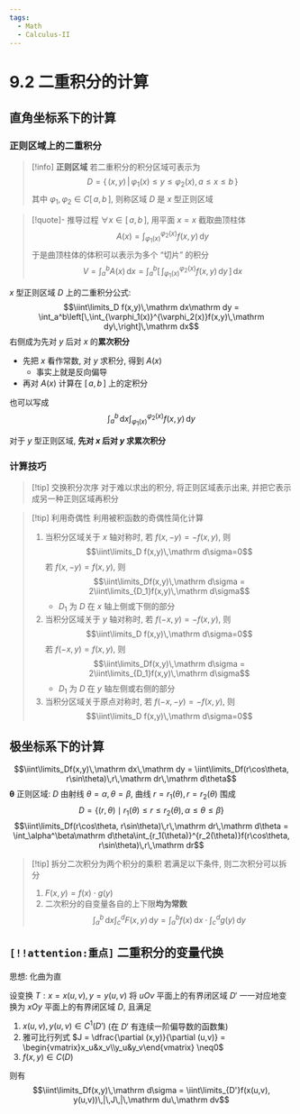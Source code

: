 ```yaml
---
tags:
  - Math
  - Calculus-II
---
```

9.2 二重积分的计算
===
## 直角坐标系下的计算
### 正则区域上的二重积分
> [!info] **正则区域**
> 若二重积分的积分区域可表示为
> $$D = \{\,(x,y)\,|\,\varphi_1(x)\le y\le\varphi_2(x), a\le x\le b\,\}$$
> 其中 $\varphi_1,\varphi_2\in C[\,a,b\,]$, 则称区域 $D$ 是 $x$ 型正则区域

> [!quote]- 推导过程
> $\forall x\in[\,a,b\,]$, 用平面 $x = x$ 截取曲顶柱体
> $$A(x) = \int_{\varphi_1(x)}^{\varphi_2(x)}f(x,y)\,\mathrm dy$$
> 于是曲顶柱体的体积可以表示为多个 “切片” 的积分
> $$V = \int_a^bA(x)\,\mathrm dx = \int_a^b\left[\,\int_{\varphi_1(x)}^{\varphi_2(x)}f(x,y)\,\mathrm dy\,\right]\,\mathrm dx$$

$x$ 型正则区域 $D$ 上的二重积分公式:
$$\iint\limits_D f(x,y)\,\mathrm dx\mathrm dy  = \int_a^b\left[\,\int_{\varphi_1(x)}^{\varphi_2(x)}f(x,y)\,\mathrm dy\,\right]\,\mathrm dx$$
右侧成为先对 $y$ 后对 $x$ 的**累次积分**
- 先把 $x$ 看作常数, 对 $y$ 求积分, 得到 $A(x)$
	- 事实上就是反向偏导
- 再对 $A(x)$ 计算在 $[\,a,b\,]$ 上的定积分

也可以写成
$$\int_a^b\,\mathrm dx\int_{\varphi_1(x)}^{\varphi_2(x)}f(x,y)\,\mathrm dy$$

对于 $y$ 型正则区域, **先对 $x$ 后对 $y$ 求累次积分**

### 计算技巧
> [!tip] 交换积分次序
> 对于难以求出的积分, 将正则区域表示出来, 并把它表示成另一种正则区域再积分

> [!tip] 利用奇偶性
> 利用被积函数的奇偶性简化计算
> 1. 当积分区域关于 $x$ 轴对称时, 
>    若 $f(x,-y) = -f(x,y)$, 则
>    $$\iint\limits_D f(x,y)\,\mathrm d\sigma=0$$
>    若 $f(x,-y) = f(x,y)$, 则
>    $$\iint\limits_Df(x,y)\,\mathrm d\sigma = 2\iint\limits_{D_1}f(x,y)\,\mathrm d\sigma$$
>    - $D_1$ 为 $D$ 在 $x$ 轴上侧或下侧的部分
>2. 当积分区域关于 $y$ 轴对称时, 
>    若 $f(-x,y) = -f(x,y)$, 则
>    $$\iint\limits_D f(x,y)\,\mathrm d\sigma=0$$
>    若 $f(-x,y) = f(x,y)$, 则
>    $$\iint\limits_Df(x,y)\,\mathrm d\sigma = 2\iint\limits_{D_1}f(x,y)\,\mathrm d\sigma$$
>    - $D_1$ 为 $D$ 在 $y$ 轴左侧或右侧的部分
>3. 当积分区域关于原点对称时, 
>    若 $f(-x,-y) = -f(x,y)$, 则
>    $$\iint\limits_D f(x,y)\,\mathrm d\sigma=0$$

## 极坐标系下的计算
$$\iint\limits_Df(x,y)\,\mathrm dx\,\mathrm dy = \iint\limits_Df(r\cos\theta, r\sin\theta)\,r\,\mathrm dr\,\mathrm d\theta$$
$\boldsymbol\theta$ 正则区域: $D$ 由射线 $\theta=\alpha,\theta = \beta$, 曲线 $r=r_1(\theta),  r=r_2(\theta)$ 围成
$$D = \{ (r,\theta) \mid r_1(\theta)\le r\le r_2(\theta), \alpha \le \theta \le \beta \}$$
$$\iint\limits_Df(r\cos\theta, r\sin\theta)\,r\,\mathrm dr\,\mathrm d\theta = \int_\alpha^\beta\mathrm d\theta\int_{r_1(\theta)}^{r_2(\theta)}f(r\cos\theta, r\sin\theta)\,r\,\mathrm dr$$
> [!tip] 拆分二次积分为两个积分的乘积
> 若满足以下条件, 则二次积分可以拆分
> 1. $F(x,y) = f(x)\cdot g(y)$
> 2. 二次积分的自变量各自的上下限**均为常数**
> $$\int_a^b\,\mathrm dx\int_c^dF(x,y)\,\mathrm dy = \int_a^bf(x)\,\mathrm dx\cdot\int_c^dg(y)\,\mathrm dy$$




## `[!!attention:重点]` 二重积分的变量代换
思想: 化曲为直

设变换 $T:x=x(u,v),y=y(u,v)$ 将 $uOv$ 平面上的有界闭区域 $D'$ 一一对应地变换为 $xOy$ 平面上的有界闭区域 $D$, 且满足
1. $x(u,v), y(u,v)\in C^1(D')$ (在 $D'$ 有连续一阶偏导数的函数集)
2. 雅可比行列式 $J = \dfrac{\partial (x,y)}{\partial (u,v)} = \begin{vmatrix}x_u&x_v\\y_u&y_v\end{vmatrix} \neq0$
3. $f(x,y) \in C(D)$

则有
$$\iint\limits_Df(x,y)\,\mathrm d\sigma = \iint\limits_{D'}f(x(u,v), y(u,v))\,|\,J\,|\,\mathrm du\,\mathrm dv$$
